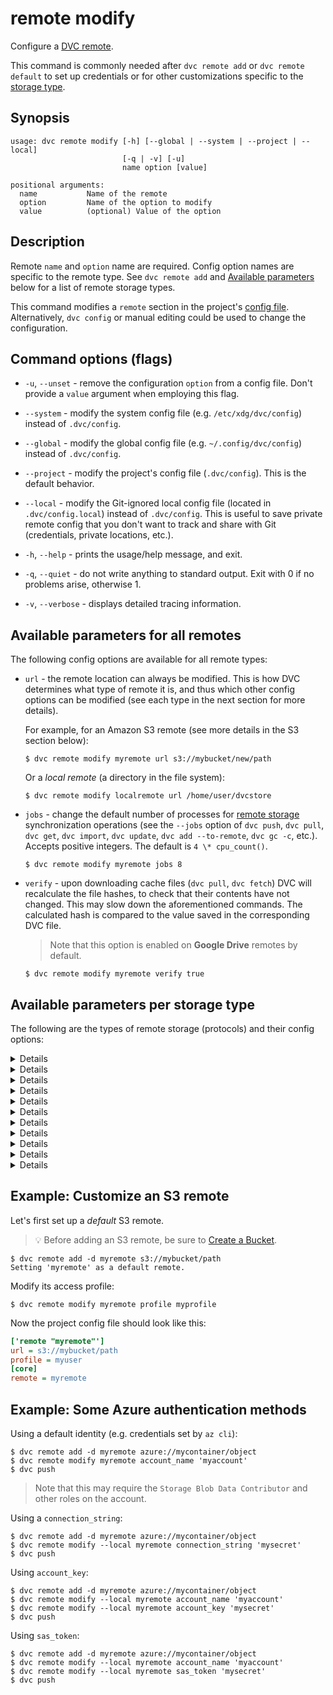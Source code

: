 # remote modify

Configure a [DVC remote](/doc/user-guide/data-management/remote-storage).

<admon type="tip">

This command is commonly needed after `dvc remote add` or `dvc remote default`
to set up credentials or for other customizations specific to the
[storage type](#available-parameters-per-storage-type).

</admon>

## Synopsis

```usage
usage: dvc remote modify [-h] [--global | --system | --project | --local]
                         [-q | -v] [-u]
                         name option [value]

positional arguments:
  name           Name of the remote
  option         Name of the option to modify
  value          (optional) Value of the option
```

## Description

Remote `name` and `option` name are required. Config option names are specific
to the remote type. See `dvc remote add` and
[Available parameters](#available-parameters-per-storage-type) below for a list
of remote storage types.

This command modifies a `remote` section in the project's
[config file](/doc/command-reference/config). Alternatively, `dvc config` or
manual editing could be used to change the configuration.

## Command options (flags)

- `-u`, `--unset` - remove the configuration `option` from a config file. Don't
  provide a `value` argument when employing this flag.

- `--system` - modify the system config file (e.g. `/etc/xdg/dvc/config`)
  instead of `.dvc/config`.

- `--global` - modify the global config file (e.g. `~/.config/dvc/config`)
  instead of `.dvc/config`.

- `--project` - modify the project's config file (`.dvc/config`). This is the
  default behavior.

- `--local` - modify the Git-ignored local config file (located in
  `.dvc/config.local`) instead of `.dvc/config`. This is useful to save private
  remote config that you don't want to track and share with Git (credentials,
  private locations, etc.).

- `-h`, `--help` - prints the usage/help message, and exit.

- `-q`, `--quiet` - do not write anything to standard output. Exit with 0 if no
  problems arise, otherwise 1.

- `-v`, `--verbose` - displays detailed tracing information.

## Available parameters for all remotes

The following config options are available for all remote types:

- `url` - the remote location can always be modified. This is how DVC determines
  what type of remote it is, and thus which other config options can be modified
  (see each type in the next section for more details).

  For example, for an Amazon S3 remote (see more details in the S3 section
  below):

  ```cli
  $ dvc remote modify myremote url s3://mybucket/new/path
  ```

  Or a _local remote_ (a directory in the file system):

  ```cli
  $ dvc remote modify localremote url /home/user/dvcstore
  ```

- `jobs` - change the default number of processes for
  [remote storage](/doc/command-reference/remote) synchronization operations
  (see the `--jobs` option of `dvc push`, `dvc pull`, `dvc get`, `dvc import`,
  `dvc update`, `dvc add --to-remote`, `dvc gc -c`, etc.). Accepts positive
  integers. The default is `4 \* cpu_count()`.

  ```cli
  $ dvc remote modify myremote jobs 8
  ```

- `verify` - upon downloading <abbr>cache</abbr> files (`dvc pull`, `dvc fetch`)
  DVC will recalculate the file hashes, to check that their contents have not
  changed. This may slow down the aforementioned commands. The calculated hash
  is compared to the value saved in the corresponding <abbr>DVC file</abbr>.

  > Note that this option is enabled on **Google Drive** remotes by default.

  ```cli
  $ dvc remote modify myremote verify true
  ```

## Available parameters per storage type

The following are the types of remote storage (protocols) and their config
options:

<details>

### Amazon S3

- `url` - remote location, in the `s3://<bucket>/<key>` format:

  ```cli
  $ dvc remote modify myremote url s3://mybucket/path
  ```

- `region` - change S3 remote region:

  ```cli
  $ dvc remote modify myremote region us-east-2
  ```

- `read_timeout` - set the time in seconds till a timeout exception is thrown
  when attempting to read from a connection (60 by default). Let's set it to 5
  minutes for example:

  ```cli
  $ dvc remote modify myremote read_timeout 300
  ```

- `connect_timeout` - set the time in seconds till a timeout exception is thrown
  when attempting to make a connection (60 by default). Let's set it to 5
  minutes for example:

  ```cli
  $ dvc remote modify myremote connect_timeout 300
  ```

- `read_timeout` - set the time in seconds till a timeout exception is thrown
  when attempting to read from a connection (60 by default). Let's set it to 5
  minutes for example:

  ```cli
  $ dvc remote modify myremote read_timeout 300
  ```

- `connect_timeout` - set the time in seconds till a timeout exception is thrown
  when attempting to make a connection (60 by default). Let's set it to 5
  minutes for example:

  ```cli
  $ dvc remote modify myremote connect_timeout 300
  ```

By default, DVC authenticates using your AWS CLI
[configuration](https://docs.aws.amazon.com/cli/latest/userguide/cli-chap-configure.html)
(if set). This uses the default AWS credentials file. Use the following
parameters to customize the authentication method:

> If any values given to the parameters below contain sensitive user info, add
> them with the `--local` option, so they're written to a Git-ignored config
> file.

- `profile` - credentials profile name to access S3:

  ```cli
  $ dvc remote modify --local myremote profile myprofile
  ```

- `credentialpath` - S3 credentials file path:

  ```cli
  $ dvc remote modify --local myremote credentialpath /path/to/creds
  ```

- `configpath` - path to the
  [AWS CLI config file](https://docs.aws.amazon.com/cli/latest/userguide/cli-configure-files.html).
  The default AWS CLI config file path (e.g. `~/.aws/config`) is used if this
  parameter isn't set.

  ```cli
  $ dvc remote modify --local myremote configpath /path/to/config
  ```

  > Note that only the S3-specific
  > [configuration values](https://docs.aws.amazon.com/cli/latest/topic/s3-config.html#configuration-values)
  > are used.

- `endpointurl` - endpoint URL to access S3:

  ```cli
  $ dvc remote modify myremote endpointurl https://myendpoint.com
  ```

- `access_key_id` - AWS Access Key ID. May be used (along with
  `secret_access_key`) instead of `credentialpath`:

  ```cli
  $ dvc remote modify --local myremote access_key_id 'mykey'
  ```

- `secret_access_key` - AWS Secret Access Key. May be used (along with
  `access_key_id`) instead of `credentialpath`:

  ```cli
  $ dvc remote modify --local myremote \
        secret_access_key 'mysecret'
  ```

- `session_token` - AWS
  [MFA](https://docs.aws.amazon.com/IAM/latest/UserGuide/id_credentials_mfa.html)
  session token. May be used (along with `access_key_id` and
  `secret_access_key`) instead of `credentialpath` when MFA is required:

  ```cli
  $ dvc remote modify --local myremote session_token my-session-token
  ```

- `use_ssl` - whether or not to use SSL. By default, SSL is used.

  ```cli
  $ dvc remote modify myremote use_ssl false
  ```

- `ssl_verify` - whether or not to verify SSL certificates, or a path to a
  custom CA certificates bundle to do so (implies `true`). The certs in
  [AWS CLI config](https://docs.aws.amazon.com/cli/latest/userguide/cli-configure-files.html#cli-configure-files-settings)
  (if any) are used by default.

  ```cli
  $ dvc remote modify myremote ssl_verify false
  # or
  $ dvc remote modify myremote ssl_verify path/to/ca_bundle.pem
  ```

**Operational details**

Make sure you have the following permissions enabled: `s3:ListBucket`,
`s3:GetObject`, `s3:PutObject`, `s3:DeleteObject`. This enables the S3 API
methods that are performed by DVC (`list_objects_v2` or `list_objects`,
`head_object`, `upload_file`, `download_file`, `delete_object`, `copy`).

- `listobjects` - whether or not to use `list_objects`. By default,
  `list_objects_v2` is used. Useful for ceph and other S3 emulators.

  ```cli
  $ dvc remote modify myremote listobjects true
  ```

- `sse` - server-side encryption algorithm to use: `AES256` or `aws:kms`. By
  default, no encryption is used.

  ```cli
  $ dvc remote modify myremote sse AES256
  ```

- `sse_kms_key_id` - identifier of the key to encrypt data uploaded when using
  [SSE-KMS](https://docs.aws.amazon.com/AmazonS3/latest/userguide/UsingKMSEncryption.html)
  (see `sse`). This parameter will be passed directly to AWS S3, so DVC supports
  any value that S3 supports, including both key IDs and aliases.

  ```cli
  $ dvc remote modify --local myremote sse_kms_key_id 'key-alias'
  ```

- `sse_customer_key` - key to encrypt data uploaded when using customer-provided
  encryption keys
  ([SSE-C](https://docs.aws.amazon.com/AmazonS3/latest/userguide/ServerSideEncryptionCustomerKeys.html)).
  instead of `sse`. The value should be a base64-encoded 256 bit key.

  ```dvc
  $ dvc remote modify --local myremote sse_customer_key 'mysecret'
  ```

- `sse_customer_algorithm` - server-side encryption algorithm to use with
  `sse_customer_key`. This parameter will be passed directly to AWS S3, so DVC
  supports any value that S3 supports. `AES256` by default.

  ```dvc
  $ dvc remote modify myremote sse_customer_algorithm 'AES256'
  ```

- `acl` - set object level access control list (ACL) such as `private`,
  `public-read`, etc. By default, no ACL is specified.

  ```dvc
  $ dvc remote modify myremote acl bucket-owner-full-control
  ```

- `grant_read`\* - grants `READ` permissions at object level access control list
  for specific grantees\*\*. Grantee can read object and its metadata.

  ```dvc
  $ dvc remote modify myremote grant_read \
        id=aws-canonical-user-id,id=another-aws-canonical-user-id
  ```

- `grant_read_acp`\* - grants `READ_ACP` permissions at object level access
  control list for specific grantees\*\*. Grantee can read the object's ACP.

  ```dvc
  $ dvc remote modify myremote grant_read_acp \
        id=aws-canonical-user-id,id=another-aws-canonical-user-id
  ```

- `grant_write_acp`\* - grants `WRITE_ACP` permissions at object level access
  control list for specific grantees\*\*. Grantee can modify the object's ACP.

  ```dvc
  $ dvc remote modify myremote grant_write_acp \
        id=aws-canonical-user-id,id=another-aws-canonical-user-id
  ```

- `grant_full_control`\* - grants `FULL_CONTROL` permissions at object level
  access control list for specific grantees\*\*. Equivalent of grant_read +
  grant_read_acp + grant_write_acp

  ```dvc
  $ dvc remote modify myremote grant_full_control \
        id=aws-canonical-user-id,id=another-aws-canonical-user-id
  ```

  > \* `grant_read`, `grant_read_acp`, `grant_write_acp` and
  > `grant_full_control` params are mutually exclusive with `acl`.
  >
  > \*\* default ACL grantees are overwritten. Grantees are AWS accounts
  > identifiable by `id` (AWS Canonical User ID), `emailAddress` or `uri`
  > (predefined group).
  >
  > **References**
  >
  > - [ACL Overview - Permissions](https://docs.aws.amazon.com/AmazonS3/latest/dev/acl-overview.html#permissions)
  > - [Put Object ACL](https://docs.aws.amazon.com/AmazonS3/latest/API/API_PutObjectAcl.html)

Note that S3 remotes can also be configured via environment variables (instead
of `dvc remote modify`). These are tried if none of the params above are set.

Authentication example:

```dvc
$ dvc remote add -d myremote s3://mybucket/path
$ export AWS_ACCESS_KEY_ID='mykey'
$ export AWS_SECRET_ACCESS_KEY='mysecret'
$ dvc push
```

For more on the supported env vars, please see the
[boto3 docs](https://boto3.amazonaws.com/v1/documentation/api/latest/guide/configuration.html#using-environment-variables)

</details>

<details>

### S3-compatible storage

- `endpointurl` - URL to connect to the S3-compatible storage server or service
  (e.g. [Minio](https://min.io/),
  [DigitalOcean Spaces](https://www.digitalocean.com/products/spaces/),
  [IBM Cloud Object Storage](https://www.ibm.com/cloud/object-storage) etc.):

  ```dvc
  $ dvc remote modify myremote \
                      endpointurl https://storage.example.com
  ```

Any other S3 parameter (see previous section) can also be set for S3-compatible
storage. Whether they're effective depends on each storage platform.

</details>

<details>

### Microsoft Azure Blob Storage

> If any values given to the parameters below contain sensitive user info, add
> them with the `--local` option, so they're written to a Git-ignored config
> file.

- `url` (required) - remote location, in the `azure://<container>/<object>`
  format:

  ```dvc
  $ dvc remote modify myremote url azure://mycontainer/path
  ```

  Note that if the given container name isn't found in your account, DVC will
  attempt to create it.

- `account_name` - storage account name. Required for every authentication
  method except `connection_string` (which already includes it).

  ```dvc
  $ dvc remote modify myremote account_name 'myaccount'
  ```

By default, DVC authenticates using an `account_name` and its [default
credential] (if any), which uses environment variables (e.g. set by `az cli`) or
a Microsoft application.

[default credential]:
  https://docs.microsoft.com/en-us/python/api/azure-identity/azure.identity.defaultazurecredential

<details>

#### For Windows users

When using default authentication, you may need to enable some of these
exclusion parameters depending on your setup
([details][azure-default-cred-params]):

[azure-default-cred-params]:
  https://docs.microsoft.com/en-us/python/api/azure-identity/azure.identity.defaultazurecredential?view=azure-python#parameters

```dvc
$ dvc remote modify --system myremote
                    exclude_environment_credential true
$ dvc remote modify --system myremote
                    exclude_visual_studio_code_credential true
$ dvc remote modify --system myremote
                    exclude_shared_token_cache_credential true
$ dvc remote modify --system myremote
                    exclude_managed_identity_credential true
```

</details>

To use a custom authentication method, you can either use this command to
configure the appropriate auth params, use environment variables, or rely on an
Azure config file (in that order). More details below.

> See some [Azure auth examples](#example-some-azure-authentication-methods).

#### Authenticate with DVC config parameters

The following parameters are listed in the order they are used by DVC when
attempting to authenticate with Azure:

1. `connection_string` is used for authentication if given (`account_name` is
   ignored).
2. If `tenant_id` and `client_id`, `client_secret` are given, Active Directory
   (AD) [service principal] auth is performed.
3. DVC will next try to connect with `account_key` or `sas_token` (in this
   order) if either are provided.
4. If `allow_anonymous_login` is set to `True`, then DVC will try to connect
   [anonymously].

[service principal]:
  https://docs.microsoft.com/en-us/azure/active-directory/develop/howto-create-service-principal-portal
[anonymously]:
  https://docs.microsoft.com/en-us/azure/storage/blobs/anonymous-read-access-configure

- `connection_string` - Azure Storage
  [connection string](http://azure.microsoft.com/en-us/documentation/articles/storage-configure-connection-string/)
  (recommended).

  ```dvc
  $ dvc remote modify --local myremote \
                              connection_string 'mysecret'
  ```

* `tenant_id` - tenant ID for AD _service principal_ authentication (requires
  `client_id` and `client_secret` along with this):

  ```dvc
  $ dvc remote modify --local myremote tenant_id 'mytenant'
  ```

* `client_id` - client ID for _service principal_ authentication (when
  `tenant_id` is set):

  ```dvc
  $ dvc remote modify --local myremote client_id 'myclient'
  ```

* `client_secret` - client Secret for _service principal_ authentication (when
  `tenant_id` is set):

  ```dvc
  $ dvc remote modify --local myremote client_secret 'mysecret'
  ```

* `account_key` - storage account key:

  ```dvc
  $ dvc remote modify --local myremote account_key 'mykey'
  ```

* `sas_token` - shared access signature token:

  ```dvc
  $ dvc remote modify --local myremote sas_token 'mysecret'
  ```

* `allow_anonymous_login` - whether to fall back to anonymous login if no other
  auth params are given (besides `account_name`). This will only work with
  public buckets:

  ```dvc
  $ dvc remote modify myremote allow_anonymous_login true
  ```

#### Authenticate with environment variables

Azure remotes can also authenticate via env vars (instead of
`dvc remote modify`). These are tried if none of the params above are set.

For Azure connection string:

```dvc
$ export AZURE_STORAGE_CONNECTION_STRING='mysecret'
```

For account name and key/token auth:

```dvc
$ export AZURE_STORAGE_ACCOUNT='myaccount'
# and
$ export AZURE_STORAGE_KEY='mysecret'
# or
$ export AZURE_STORAGE_SAS_TOKEN='mysecret'
```

For _service principal_ auth (via certificate file):

```dvc
$ export AZURE_TENANT_ID='directory-id'
$ export AZURE_CLIENT_ID='client-id'
$ export AZURE_CLIENT_CERTIFICATE_PATH='/path/to/certificate'
```

For simple username/password login:

```dvc
$ export AZURE_CLIENT_ID='client-id'
$ export AZURE_USERNAME='myuser'
$ export AZURE_PASSWORD='mysecret'
```

> See also description here for some
> [env vars](https://docs.microsoft.com/en-us/python/api/azure-identity/azure.identity.environmentcredential)
> available.

#### Authenticate with an Azure config file

As a final option (if no params or env vars are set), some of the auth methods
can propagate from an Azure configuration file (typically managed with
[az config](https://docs.microsoft.com/en-us/cli/azure/config)):
`connection_string`, `account_name`, `account_key`, `sas_token` and
`container_name`. The default directory where it will be searched for is
`~/.azure` but this can be customized with the `AZURE_CONFIG_DIR` env var.

</details>

<details>

### Google Drive

> If any values given to the parameters below contain sensitive user info, add
> them with the `--local` option, so they're written to a Git-ignored config
> file.

Please see
[Set up a Google Drive DVC Remote](/doc/user-guide/how-to/setup-google-drive-remote)
for a full guide on using Google Drive as DVC remote storage.

- `url` - remote location. See
  [valid URL format](/doc/user-guide/how-to/setup-google-drive-remote#url-format).

  ```dvc
  $ dvc remote modify myremote url \
                      gdrive://0AIac4JZqHhKmUk9PDA/dvcstore
  ```

- `gdrive_client_id` - Client ID for authentication with OAuth 2.0 when using a
  [custom Google Client project](/doc/user-guide/how-to/setup-google-drive-remote#using-a-custom-google-cloud-project-recommended).
  Also requires using `gdrive_client_secret`.

  ```dvc
  $ dvc remote modify myremote gdrive_client_id 'client-id'
  ```

- `gdrive_client_secret` - Client secret for authentication with OAuth 2.0 when
  using a custom Google Client project. Also requires using `gdrive_client_id`.

  ```dvc
  $ dvc remote modify myremote gdrive_client_secret 'client-secret'
  ```

- `profile` - file basename used to cache OAuth credentials. Helpful to avoid
  using the wrong credentials when multiple GDrive remotes use the same
  `gdrive_client_id`. The default value is `default`.

  ```cli
  $ dvc remote modify --local myremote profile myprofile
  ```

- `gdrive_user_credentials_file` - specific file path to cache OAuth
  credentials. The default is
  `$CACHE_HOME/pydrive2fs/{gdrive_client_id}/default.json` (unless `profile` is
  specified), where the `CACHE_HOME` location per platform is:

  | macOS              | Linux (\*typical) | Windows                 |
  | ------------------ | ----------------- | ----------------------- |
  | `~/Library/Caches` | `~/.cache`        | `%CSIDL_LOCAL_APPDATA%` |

  ```dvc
  $ dvc remote modify myremote \
        gdrive_user_credentials_file path/to/mycredentials.json
  ```

See
[Authorization](/doc/user-guide/how-to/setup-google-drive-remote#authorization)
for more details.

- `gdrive_trash_only` - configures `dvc gc` to move remote files to
  [trash](https://developers.google.com/drive/api/v2/reference/files/trash)
  instead of
  [deleting](https://developers.google.com/drive/api/v2/reference/files/delete)
  them permanently. `false` by default, meaning "delete". Useful for shared
  drives/folders, where delete permissions may not be given.

  ```dvc
  $ dvc remote modify myremote gdrive_trash_only true
  ```

> Please note our [Privacy Policy (Google APIs)](/doc/user-guide/privacy).

- `gdrive_acknowledge_abuse` - acknowledge the risk of downloading potentially
  [abusive](https://support.google.com/docs/answer/148505) files. Anything
  identified as such (malware, personal info., etc.) can only be downloaded by
  their owner (with this param enabled).

  ```dvc
  $ dvc remote modify myremote gdrive_acknowledge_abuse true
  ```

**For service accounts:**

A service account is a Google account associated with your GCP project, and not
a specific user. Please refer to
[Using service accounts](https://cloud.google.com/iam/docs/service-accounts) for
more information.

- `gdrive_use_service_account` - authenticate using a service account. Make sure
  that the service account has read/write access (as needed) to the file
  structure in the remote `url`.

  ```dvc
  $ dvc remote modify myremote gdrive_use_service_account true
  ```

- `gdrive_service_account_json_file_path` - path to the Google Project's service
  account `.json`
  [key file](https://cloud.google.com/docs/authentication/getting-started#creating_a_service_account)
  (credentials).

  ```dvc
  $ dvc remote modify --local myremote \
                      gdrive_service_account_json_file_path \
                      path/to/file.json
  ```

- `gdrive_service_account_user_email` - the authority of a user account can be
  [delegated] to the service account if needed.

  ```dvc
  $ dvc remote modify myremote \
                      gdrive_service_account_user_email 'myemail-addr'
  ```

  ⚠️ DVC requires the following OAuth Scopes:

  - `https://www.googleapis.com/auth/drive`
  - `https://www.googleapis.com/auth/drive.appdata`

[delegated]:
  https://developers.google.com/admin-sdk/directory/v1/guides/delegation

</details>

<details>

### Google Cloud Storage

> If any values given to the parameters below contain sensitive user info, add
> them with the `--local` option, so they're written to a Git-ignored config
> file.

- `url` - remote location, in the `gs://<bucket>/<object>` format:

  ```dvc
  $ dvc remote modify myremote url gs://mybucket/path
  ```

- `projectname` - override or provide a project name to use, if a default one is
  not set.

  ```dvc
  $ dvc remote modify myremote projectname myproject
  ```

**For service accounts:**

A service account is a Google account associated with your GCP project, and not
a specific user. Please refer to
[Using service accounts](https://cloud.google.com/iam/docs/service-accounts) for
more information.

- `credentialpath` - path to the file that contains the
  [service account key](https://cloud.google.com/docs/authentication/getting-started#creating_a_service_account).
  Make sure that the service account has read/write access (as needed) to the
  file structure in the remote `url`.

  ```dvc
  $ dvc remote modify --local myremote \
          credentialpath '/home/.../project-XXX.json'
  ```

Alternatively, the `GOOGLE_APPLICATION_CREDENTIALS` environment variable can be
set:

```dvc
$ export GOOGLE_APPLICATION_CREDENTIALS='.../project-XXX.json'
```

</details>

<details>

### Aliyun OSS

> If any values given to the parameters below contain sensitive user info, add
> them with the `--local` option, so they're written to a Git-ignored config
> file.

- `url` - remote location, in the `oss://<bucket>/<object>` format:

  ```dvc
  $ dvc remote modify myremote url oss://mybucket/path
  ```

- `oss_endpoint` -
  [OSS endpoint](https://www.alibabacloud.com/help/doc-detail/31837.html) values
  for accessing the remote container.

  ```dvc
  $ dvc remote modify myremote oss_endpoint endpoint
  ```

- `oss_key_id` - OSS key ID to access the remote.

  ```dvc
  $ dvc remote modify --local myremote oss_key_id 'mykey'
  ```

- `oss_key_secret` - OSS secret key for authorizing access into the remote.

  ```dvc
  $ dvc remote modify --local myremote oss_key_secret 'mysecret'
  ```

Note that OSS remotes can also be configured via environment variables (instead
of `dvc remote modify`). These are tried if none of the params above are set.
The available ones are shown below:

```dvc
$ export OSS_ACCESS_KEY_ID='mykey'
$ export OSS_ACCESS_KEY_SECRET='mysecret'
$ export OSS_ENDPOINT='endpoint'
```

</details>

<details>

### SSH

> If any values given to the parameters below contain sensitive user info, add
> them with the `--local` option, so they're written to a Git-ignored config
> file.

- `url` - remote location, in a regular
  [SSH format](https://tools.ietf.org/id/draft-salowey-secsh-uri-00.html#sshsyntax).
  Note that this can already include the `user` parameter, embedded into the
  URL:

  ```dvc
  $ dvc remote modify myremote url \
                      ssh://user@example.com:1234/path
  ```

  ⚠️ DVC requires both SSH and SFTP access to work with remote SSH locations.
  Please check that you are able to connect both ways with tools like `ssh` and
  `sftp` (GNU/Linux).

  > Note that your server's SFTP root might differ from its physical root (`/`).

- `user` - user name to access the remote:

  ```dvc
  $ dvc remote modify --local myremote user myuser
  ```

  The order in which DVC picks the user name:

  1. `user` parameter set with this command (found in `.dvc/config`);
  2. User defined in the URL (e.g. `ssh://user@example.com/path`);
  3. User defined in the SSH config file (e.g. `~/.ssh/config`) for this host
     (URL);
  4. Current system user

- `port` - port to access the remote.

  ```dvc
  $ dvc remote modify myremote port 2222
  ```

  The order in which DVC decide the port number:

  1. `port` parameter set with this command (found in `.dvc/config`);
  2. Port defined in the URL (e.g. `ssh://example.com:1234/path`);
  3. Port defined in the SSH config file (e.g. `~/.ssh/config`) for this host
     (URL);
  4. Default SSH port 22

- `keyfile` - path to private key to access the remote.

  ```dvc
  $ dvc remote modify --local myremote keyfile /path/to/keyfile
  ```

- `password` - a password to access the remote

  ```dvc
  $ dvc remote modify --local myremote password mypassword
  ```

- `ask_password` - ask for a password to access the remote.

  ```dvc
  $ dvc remote modify myremote ask_password true
  ```

- `passphrase` - a private key passphrase to access the remote

  ```dvc
  $ dvc remote modify --local myremote passphrase mypassphrase
  ```

- `ask_passphrase` - ask for a private key passphrase to access the remote.

  ```dvc
  $ dvc remote modify myremote ask_passphrase true
  ```

- `gss_auth` - use Generic Security Services authentication if available on host
  (for example,
  [with kerberos](https://en.wikipedia.org/wiki/Generic_Security_Services_Application_Program_Interface#Relationship_to_Kerberos)).
  Using this param requires `paramiko[gssapi]`, which is currently only
  supported by our pip package, and could be installed with
  `pip install 'dvc[ssh_gssapi]'`. Other packages (Conda, Windows, and macOS
  PKG) do not support it.

  ```dvc
  $ dvc remote modify myremote gss_auth true
  ```

- `allow_agent` - whether to use [SSH agents](https://www.ssh.com/ssh/agent)
  (`true` by default). Setting this to `false` is useful when `ssh-agent` is
  causing problems, such as a "No existing session" error:

  ```dvc
  $ dvc remote modify myremote allow_agent false
  ```

</details>

<details>

### HDFS

💡 Using a HDFS cluster as remote storage is also supported via the WebHDFS API.
Read more about by expanding the WebHDFS section in
[`dvc remote add`](/doc/command-reference/remote/add#supported-storage-types).

> If any values given to the parameters below contain sensitive user info, add
> them with the `--local` option, so they're written to a Git-ignored config
> file.

- `url` - remote location:

  ```dvc
  $ dvc remote modify myremote url hdfs://user@example.com/path
  ```

- `user` - user name to access the remote.

  ```dvc
  $ dvc remote modify --local myremote user myuser
  ```

- `kerb_ticket` - path to the Kerberos ticket cache for Kerberos-secured HDFS
  clusters

  ```dvc
  $ dvc remote modify --local myremote \
                              kerb_ticket /path/to/ticket/cache
  ```

</details>

<details>

### WebHDFS

💡 WebHDFS serves as an alternative for using the same remote storage supported
by HDFS. Read more about by expanding the WebHDFS section in
[`dvc remote add`](/doc/command-reference/remote/add#supported-storage-types).

> If any values given to the parameters below contain sensitive user info, add
> them with the `--local` option, so they're written to a Git-ignored config
> file.

- `url` - remote location:

  ```dvc
  $ dvc remote modify myremote url webhdfs://user@example.com/path
  ```

  > Do not provide a `user` in the URL with `kerberos` or `token`
  > authentication.

- `user` - user name to access the remote. Do not set this with `kerberos` or
  `token` authentication.

  ```dvc
  $ dvc remote modify --local myremote user myuser
  ```

- `kerberos` - enable Kerberos authentication (`false` by default):

  ```dvc
  $ dvc remote modify myremote kerberos true
  ```

- `kerberos_principal` - [Kerberos principal] to use, in case you have multiple
  ones (for example service accounts). Only used if `kerberos` is `true`.

  ```dvc
  $ dvc remote modify myremote kerberos_principal myprincipal
  ```

  [kerberos principal]:
    https://web.mit.edu/kerberos/krb5-1.5/krb5-1.5.4/doc/krb5-user/What-is-a-Kerberos-Principal_003f.html

- `proxy_to` - Hadoop [superuser] to proxy as. _Proxy user_ feature must be
  enabled on the cluster, and the user must have the correct access rights. If
  the cluster is secured, Kerberos must be enabled (set `kerberos` to `true`)
  for this to work. This parameter is incompatible with `token`.

  ```dvc
  $ dvc remote modify myremote proxy_to myuser
  ```

  [superuser]:
    https://hadoop.apache.org/docs/current/hadoop-project-dist/hadoop-common/Superusers.html

- `use_https` - enables SWebHdfs. Note that DVC still expects the protocol in
  `url` to be `webhdfs://`, and will fail if `swebhdfs://` is used.

  ```dvc
  $ dvc remote modify myremote use_https true
  ```

  [swebhdfs]:
    https://hadoop.apache.org/docs/r3.1.0/api/org/apache/hadoop/fs/SWebHdfs.html

- `ssl_verify` - whether to verify SSL requests. Defaults to `true` when
  `use_https` is enabled, `false` otherwise.

  ```dvc
  $ dvc remote modify myremote ssl_verify false
  ```

- `token` - Hadoop [delegation token] (as returned by the [WebHDFS API]). If the
  cluster is secured, Kerberos must be enabled (set `kerberos` to `true`) for
  this to work. This parameter is incompatible with providing a `user` and with
  `proxy_to`.

  ```dvc
  $ dvc remote modify myremote token "mysecret"
  ```

  [delegation token]:
    https://hadoop.apache.org/docs/stable/hadoop-aws/tools/hadoop-aws/delegation_tokens.html
  [webhdfs api]:
    https://hadoop.apache.org/docs/current/hadoop-project-dist/hadoop-hdfs/WebHDFS.html#Delegation_Token_Operations

</details>

<details>

### HTTP

> If any values given to the parameters below contain sensitive user info, add
> them with the `--local` option, so they're written to a Git-ignored config
> file.

- `url` - remote location:

  ```dvc
  $ dvc remote modify myremote url https://example.com/path
  ```

  > The URL can include a query string, which will be preserved (e.g.
  > `example.com?loc=path%2Fto%2Fdir`)

- `auth` - authentication method to use when accessing the remote. The accepted
  values are:

  - `basic` -
    [basic authentication scheme](https://tools.ietf.org/html/rfc7617). `user`
    and `password` (or `ask_password`) parameters should also be configured.
  - `digest` (**removed** in 2.7.1) -
    [digest Access Authentication Scheme](https://tools.ietf.org/html/rfc7616).
    `user` and `password` (or `ask_password`) parameters should also be
    configured.
  - `custom` - an additional HTTP header field will be set for all HTTP requests
    to the remote in the form: `custom_auth_header: password`.
    `custom_auth_header` and `password` (or `ask_password`) parameters should
    also be configured.

  ```dvc
  $ dvc remote modify myremote auth basic
  ```

- `method` - override the
  [HTTP method](https://developer.mozilla.org/en-US/docs/Web/HTTP/Methods) to
  use for file uploads (e.g. `PUT` should be used for
  [Artifactory](https://www.jfrog.com/confluence/display/JFROG/Artifactory+REST+API)).
  By default, `POST` is used.

  ```dvc
  $ dvc remote modify myremote method PUT
  ```

- `custom_auth_header` - HTTP header field name to use when the `auth` parameter
  is set to `custom`.

  ```dvc
  $ dvc remote modify --local myremote \
                      custom_auth_header 'My-Header'
  ```

- `user` - user name to use when the `auth` parameter is set to `basic`.

  ```dvc
  $ dvc remote modify --local myremote user myuser
  ```

  The order in which DVC picks the user name:

  1. `user` parameter set with this command (found in `.dvc/config`);
  2. User defined in the URL (e.g. `http://user@example.com/path`);

- `password` - password to use for any `auth` method.

  ```dvc
  $ dvc remote modify --local myremote password mypassword
  ```

- `ask_password` - ask each time for the password to use for any `auth` method.

  ```dvc
  $ dvc remote modify myremote ask_password true
  ```

  > Note that the `password` parameter takes precedence over `ask_password`. If
  > `password` is specified, DVC will not prompt the user to enter a password
  > for this remote.

- `ssl_verify` - whether or not to verify SSL certificates, or a path to a
  custom CA bundle to do so (`true` by default).

  ```dvc
  $ dvc remote modify myremote ssl_verify false
  # or
  $ dvc remote modify myremote ssl_verify path/to/ca_bundle.pem
  ```

</details>

<details>

### WebDAV

> If any values given to the parameters below contain sensitive user info, add
> them with the `--local` option, so they're written to a Git-ignored config
> file.

- `url` - remote location:

  ```dvc
  $ dvc remote modify myremote url \
      webdavs://example.com/nextcloud/remote.php/dav/files/myuser/
  ```

- `token` - token for WebDAV server, can be empty in case of using
  `user/password` authentication.

  ```dvc
  $ dvc remote modify --local myremote token 'mytoken'
  ```

- `user` - user name for WebDAV server, can be empty in case of using `token`
  authentication.

  ```dvc
  $ dvc remote modify --local myremote user myuser
  ```

  The order in which DVC searches for user name is:

  1. `user` parameter set with this command (found in `.dvc/config`);
  2. User defined in the URL (e.g. `webdavs://user@example.com/endpoint/path`)

- `password` - password for WebDAV server, can be empty in case of using `token`
  authentication.

  ```dvc
  $ dvc remote modify --local myremote password mypassword
  ```

> Note that `user/password` and `token` authentication are incompatible. You
> should authenticate against your WebDAV remote by either `user/password` or
> `token`.

- `ask_password` - ask each time for the password to use for `user/password`
  authentication. This has no effect if `password` or `token` are set.

  ```dvc
  $ dvc remote modify myremote ask_password true
  ```

- `ssl_verify` - whether or not to verify SSL certificates, or a path to a
  custom CA bundle to do so (`true` by default).

  ```dvc
  $ dvc remote modify myremote ssl_verify false
  # or
  $ dvc remote modify myremote ssl_verify path/to/ca_bundle.pem
  ```

- `cert_path` - path to certificate used for WebDAV server authentication, if
  you need to use local client side certificates.

  ```dvc
  $ dvc remote modify --local myremote cert_path /path/to/cert
  ```

- `key_path` - path to private key to use to access a remote. Only has an effect
  in combination with `cert_path`.

  ```dvc
  $ dvc remote modify --local myremote key_path /path/to/key
  ```

  > Note that the certificate in `cert_path` might already contain the private
  > key.

- `timeout` - connection timeout (in seconds) for WebDAV server (default: 30).

  ```dvc
  $ dvc remote modify myremote timeout 120
  ```

</details>

## Example: Customize an S3 remote

Let's first set up a _default_ S3 remote.

> 💡 Before adding an S3 remote, be sure to
> [Create a Bucket](https://docs.aws.amazon.com/AmazonS3/latest/gsg/CreatingABucket.html).

```dvc
$ dvc remote add -d myremote s3://mybucket/path
Setting 'myremote' as a default remote.
```

Modify its access profile:

```dvc
$ dvc remote modify myremote profile myprofile
```

Now the project config file should look like this:

```ini
['remote "myremote"']
url = s3://mybucket/path
profile = myuser
[core]
remote = myremote
```

## Example: Some Azure authentication methods

Using a default identity (e.g. credentials set by `az cli`):

```dvc
$ dvc remote add -d myremote azure://mycontainer/object
$ dvc remote modify myremote account_name 'myaccount'
$ dvc push
```

> Note that this may require the `Storage Blob Data Contributor` and other roles
> on the account.

Using a `connection_string`:

```dvc
$ dvc remote add -d myremote azure://mycontainer/object
$ dvc remote modify --local myremote connection_string 'mysecret'
$ dvc push
```

Using `account_key`:

```dvc
$ dvc remote add -d myremote azure://mycontainer/object
$ dvc remote modify --local myremote account_name 'myaccount'
$ dvc remote modify --local myremote account_key 'mysecret'
$ dvc push
```

Using `sas_token`:

```dvc
$ dvc remote add -d myremote azure://mycontainer/object
$ dvc remote modify --local myremote account_name 'myaccount'
$ dvc remote modify --local myremote sas_token 'mysecret'
$ dvc push
```
